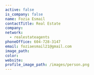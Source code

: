 ```yaml
---
active: false
is_company: false
name: Fozia Esmail
contactTitle: Real Estate
company:
network:
  - realestateagents
phoneOffice: 604-728-3147
email: foziaesmail21@gmail.com
image_path:
color:
website:
profile_image_path: /images/person.png
---
```

